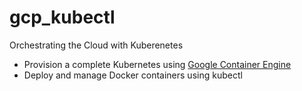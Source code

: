 # gcp_kubectl
Orchestrating the Cloud with Kuberenetes

* Provision a complete Kubernetes using [Google Container Engine](https://cloud.google.com/container-engine)
* Deploy and manage Docker containers using kubectl
